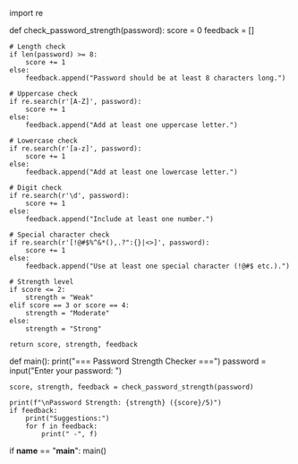 import re

def check_password_strength(password):
    score = 0
    feedback = []

    # Length check
    if len(password) >= 8:
        score += 1
    else:
        feedback.append("Password should be at least 8 characters long.")

    # Uppercase check
    if re.search(r'[A-Z]', password):
        score += 1
    else:
        feedback.append("Add at least one uppercase letter.")

    # Lowercase check
    if re.search(r'[a-z]', password):
        score += 1
    else:
        feedback.append("Add at least one lowercase letter.")

    # Digit check
    if re.search(r'\d', password):
        score += 1
    else:
        feedback.append("Include at least one number.")

    # Special character check
    if re.search(r'[!@#$%^&*(),.?":{}|<>]', password):
        score += 1
    else:
        feedback.append("Use at least one special character (!@#$ etc.).")

    # Strength level
    if score <= 2:
        strength = "Weak"
    elif score == 3 or score == 4:
        strength = "Moderate"
    else:
        strength = "Strong"

    return score, strength, feedback

def main():
    print("=== Password Strength Checker ===")
    password = input("Enter your password: ")

    score, strength, feedback = check_password_strength(password)

    print(f"\nPassword Strength: {strength} ({score}/5)")
    if feedback:
        print("Suggestions:")
        for f in feedback:
            print(" -", f)

if __name__ == "__main__":
    main()
